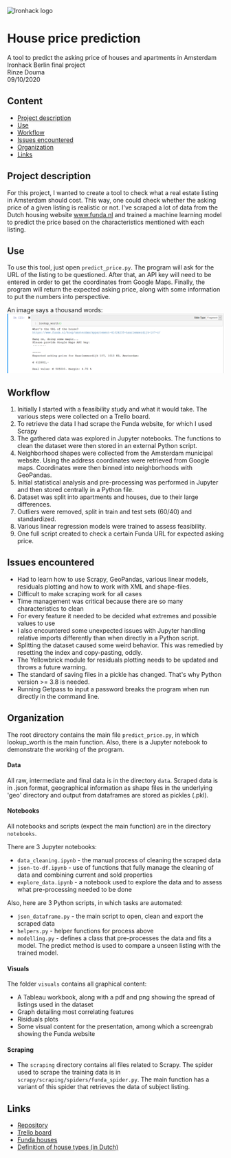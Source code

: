 ![Ironhack logo](https://i.imgur.com/1QgrNNw.png)

# House price prediction

A tool to predict the asking price of houses and apartments in Amsterdam
<br>Ironhack Berlin final project
<br>Rinze Douma
<br>09/10/2020

## Content
- [Project description](#Project-description)
- [Use](#Use)
- [Workflow](#Workflow)
- [Issues encountered](#Issues-encountered)
- [Organization](#Organization)
- [Links](#Links)

## Project description
For this project, I wanted to create a tool to check what a real estate listing in Amsterdam should cost. This way, one could check whether the asking price of a given listing is realistic or not. I've scraped a lot of data from the Dutch housing website www.funda.nl and trained a machine learning model to predict the price based on the characteristics mentioned with each listing. 

## Use
To use this tool, just open `predict_price.py`. The program will ask for the URL of the listing to be questioned. After that, an API key will need to be entered in order to get the coordinates from Google Maps. Finally, the program will return the expected asking price, along with some information to put the numbers into perspective.

An image says a thousand words:
![Screenshot of use of program](https://github.com/therinz/dutch-housing/blob/master/visuals/Screenshot_showcase_Jupyter.png)

## Workflow
1. Initially I started with a feasibility study and what it would take. The various steps were collected on a Trello board.
2. To retrieve the data I had scrape the Funda website, for which I used Scrapy
3. The gathered data was explored in Jupyter notebooks. The functions to clean the dataset were then stored in an external Python script. 
4. Neighborhood shapes were collected from the Amsterdam municipal website. Using the address coordinates were retrieved from Google maps. Coordinates were then binned into neighborhoods with GeoPandas.
4. Initial statistical analysis and pre-processing was performed in Jupyter and then stored centrally in a Python file.
5. Dataset was split into apartments and houses, due to their large differences. 
6. Outliers were removed, split in train and test sets (60/40) and standardized.
7. Various linear regression models were trained to assess feasibility. 
8. One full script created to check a certain Funda URL for expected asking price.

## Issues encountered
- Had to learn how to use Scrapy, GeoPandas, various linear models, residuals plotting and how to work with XML and shape-files.
- Difficult to make scraping work for all cases
- Time management was critical because there are so many characteristics to clean
- For every feature it needed to be decided what extremes and possible values to use
- I also encountered some unexpected issues with Jupyter handling relative imports differently than when directly in a Python script.
- Splitting the dataset caused some weird behavior. This was remedied by resetting the index and copy-pasting, oddly.
- The Yellowbrick module for residuals plotting needs to be updated and throws a future warning.
- The standard of saving files in a pickle has changed. That's why Python version >= 3.8 is needed.
- Running Getpass to input a password breaks the program when run directly in the command line.

## Organization
The root directory contains the main file `predict_price.py`, in which lookup_worth is the main function. Also, there is a Jupyter notebook to demonstrate the working of the program. 

#### Data
All raw, intermediate and final data is in the directory `data`. Scraped data is in .json format, geographical information as shape files in the underlying 'geo' directory and output from dataframes are stored as pickles (.pkl).

#### Notebooks
All notebooks and scripts (expect the main function) are in the directory `notebooks`.

There are 3 Jupyter notebooks:
* `data_cleaning.ipynb` - the manual process of cleaning the scraped data
* `json-to-df.ipynb` - use of functions that fully manage the cleaning of data and combining current and sold properties
* `explore_data.ipynb` - a notebook used to explore the data and to assess what pre-processing needed to be done

Also, here are 3 Python scripts, in which tasks are automated:
* `json_dataframe.py` - the main script to open, clean and export the scraped data
* `helpers.py` - helper functions for process above
* `modelling.py` - defines a class that pre-processes the data and fits a model. The predict method is used to compare a unseen listing with the trained model.

#### Visuals
The folder `visuals` contains all graphical content:
- A Tableau workbook, along with a pdf and png showing the spread of listings used in the dataset
- Graph detailing most correlating features
- Risiduals plots 
- Some visual content for the presentation, among which a screengrab showing the Funda website

#### Scraping
- The `scraping` directory contains all files related to Scrapy. The spider used to scrape the training data is in `scrapy/scraping/spiders/funda_spider.py`. The main function has a variant of this spider that retrieves the data of subject listing.

## Links
- [Repository](https://github.com/therinz/dutch-housing)
- [Trello board](https://trello.com/b/hwqlwb8C)
- [Funda houses](https://www.funda.nl)
- [Definition of house types (in Dutch)](https://www.vhmmakelaars.nl/woning-definities)

